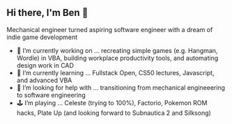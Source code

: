 ## Hi there, I'm Ben 👋

Mechanical engineer turned aspiring software engineer with a dream of indie game development

- 🔭 I’m currently working on ... recreating simple games (e.g. Hangman, Wordle) in VBA, building workplace productivity tools, and automating design work in CAD
- 🌱 I’m currently learning ... Fullstack Open, CS50 lectures, Javascript, and advanced VBA
- 🤔 I’m looking for help with ... transitioning from mechanical engineeering to software engineering
- 🕹️ I’m playing ... Celeste (trying to 100%), Factorio, Pokemon ROM hacks, Plate Up (and looking forward to Subnautica 2 and Silksong)
